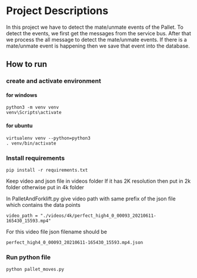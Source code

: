 # Project Descriptions
In this project we have to detect the mate/unmate events of the Pallet. To detect the events, we first get the messages from the service bus.
After that we process the all message to detect the mate/unmate events. If there is a mate/unmate event is happening then we save that event into the database.

## How to run

### create and activate environment
#### for windows
```
python3 -m venv venv
venv\Scripts\activate
```
#### for ubuntu
```
virtualenv venv --python=python3
. venv/bin/activate
```
  
### Install requirements
```
pip install -r requirements.txt
```


Keep video and json file in videos folder 
If it has 2K resolution then put in 2k folder otherwise put in 4k folder

In PalletAndForklift.py give video path with same prefix of the json file which contains the data points
```
video_path = "./videos/4k/perfect_high4_0_00093_20210611-165430_15593.mp4"
```

For this video file json filename should be 
```
perfect_high4_0_00093_20210611-165430_15593.mp4.json
```

### Run python file
```
python pallet_moves.py
```


